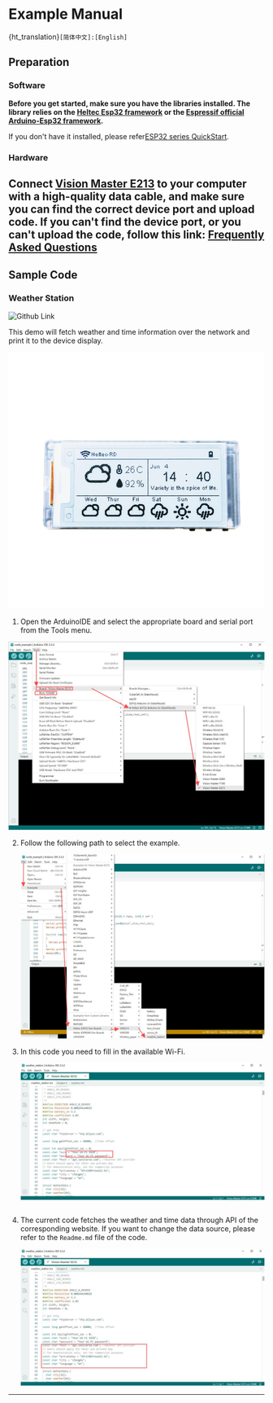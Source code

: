 # Example Manual

{ht_translation}`[简体中文]:[English]`

## Preparation
### Software

**Before you get started, make sure you have the libraries installed. The library relies on the [Heltec Esp32 framework](https://github.com/Heltec-Aaron-Lee/WiFi_Kit_series) or the [Espressif official Arduino-Esp32 framework](https://github.com/espressif/arduino-esp32).**

If you don't have it installed, please refer[ESP32 series QuickStart](https://docs.heltec.org/en/node/esp32/esp32_general_docs/quick_start.html#).

### Hardware
Connect [Vision Master E213](https://heltec.org/project/vision-master-e213/) to your computer with a high-quality data cable, and make sure you can find the correct device port and upload code. If you can't find the device port, or you can't upload the code, follow this link: [Frequently Asked Questions](https://docs.heltec.org/en/node/esp32/ht_vme213/frequently_asked_questions.html)
------

## Sample Code

### Weather Station

![Github Link](https://github.com/HelTecAutomation/Heltec_ESP32/tree/master/examples/VME213/weather_station)

This demo will fetch weather and time information over the network and print it to the device display.

![](img/V1.png)

1.  Open the ArduinoIDE and select the appropriate board and serial port from the Tools menu.

   ![](img/02.jpg)

2. Follow the following path to select the example.

   ![](img/03.jpg)

3. In this code you need to fill in the available Wi-Fi.

   ![](img/04.jpg)

   ```{Warning} If you don't connect  Wi-Fi, the display won't work.
   ```

4. The current code fetches the weather and time data through API of the corresponding website. If you want to change the data source, please refer to the `Readme.md` file of the code.

   ![](img/05.jpg)

------



